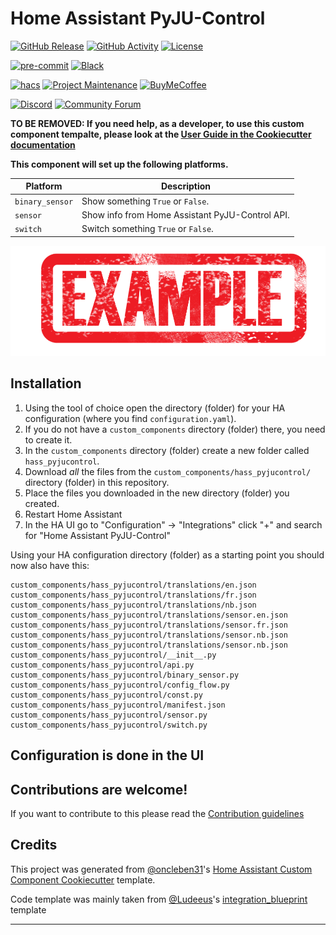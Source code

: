 # Home Assistant PyJU-Control

[![GitHub Release][releases-shield]][releases]
[![GitHub Activity][commits-shield]][commits]
[![License][license-shield]](LICENSE)

[![pre-commit][pre-commit-shield]][pre-commit]
[![Black][black-shield]][black]

[![hacs][hacsbadge]][hacs]
[![Project Maintenance][maintenance-shield]][user_profile]
[![BuyMeCoffee][buymecoffeebadge]][buymecoffee]

[![Discord][discord-shield]][discord]
[![Community Forum][forum-shield]][forum]

**TO BE REMOVED: If you need help, as a developer, to use this custom component tempalte,
please look at the [User Guide in the Cookiecutter documentation](https://cookiecutter-homeassistant-custom-component.readthedocs.io/en/stable/quickstart.html)**

**This component will set up the following platforms.**

| Platform        | Description                                                               |
| --------------- | ------------------------------------------------------------------------- |
| `binary_sensor` | Show something `True` or `False`.                                         |
| `sensor`        | Show info from Home Assistant PyJU-Control API. |
| `switch`        | Switch something `True` or `False`.                                       |

![example][exampleimg]

## Installation

1. Using the tool of choice open the directory (folder) for your HA configuration (where you find `configuration.yaml`).
2. If you do not have a `custom_components` directory (folder) there, you need to create it.
3. In the `custom_components` directory (folder) create a new folder called `hass_pyjucontrol`.
4. Download _all_ the files from the `custom_components/hass_pyjucontrol/` directory (folder) in this repository.
5. Place the files you downloaded in the new directory (folder) you created.
6. Restart Home Assistant
7. In the HA UI go to "Configuration" -> "Integrations" click "+" and search for "Home Assistant PyJU-Control"

Using your HA configuration directory (folder) as a starting point you should now also have this:

```text
custom_components/hass_pyjucontrol/translations/en.json
custom_components/hass_pyjucontrol/translations/fr.json
custom_components/hass_pyjucontrol/translations/nb.json
custom_components/hass_pyjucontrol/translations/sensor.en.json
custom_components/hass_pyjucontrol/translations/sensor.fr.json
custom_components/hass_pyjucontrol/translations/sensor.nb.json
custom_components/hass_pyjucontrol/translations/sensor.nb.json
custom_components/hass_pyjucontrol/__init__.py
custom_components/hass_pyjucontrol/api.py
custom_components/hass_pyjucontrol/binary_sensor.py
custom_components/hass_pyjucontrol/config_flow.py
custom_components/hass_pyjucontrol/const.py
custom_components/hass_pyjucontrol/manifest.json
custom_components/hass_pyjucontrol/sensor.py
custom_components/hass_pyjucontrol/switch.py
```

## Configuration is done in the UI

<!---->

## Contributions are welcome!

If you want to contribute to this please read the [Contribution guidelines](CONTRIBUTING.md)

## Credits

This project was generated from [@oncleben31](https://github.com/oncleben31)'s [Home Assistant Custom Component Cookiecutter](https://github.com/oncleben31/cookiecutter-homeassistant-custom-component) template.

Code template was mainly taken from [@Ludeeus](https://github.com/ludeeus)'s [integration_blueprint][integration_blueprint] template

---

[integration_blueprint]: https://github.com/custom-components/integration_blueprint
[black]: https://github.com/psf/black
[black-shield]: https://img.shields.io/badge/code%20style-black-000000.svg?style=for-the-badge
[buymecoffee]: https://www.buymeacoffee.com/Dreanaught
[buymecoffeebadge]: https://img.shields.io/badge/buy%20me%20a%20coffee-donate-yellow.svg?style=for-the-badge
[commits-shield]: https://img.shields.io/github/commit-activity/y/Dreanaught/hass-pyjucontrol.svg?style=for-the-badge
[commits]: https://github.com/Dreanaught/hass-pyjucontrol/commits/main
[hacs]: https://hacs.xyz
[hacsbadge]: https://img.shields.io/badge/HACS-Custom-orange.svg?style=for-the-badge
[discord]: https://discord.gg/Qa5fW2R
[discord-shield]: https://img.shields.io/discord/330944238910963714.svg?style=for-the-badge
[exampleimg]: example.png
[forum-shield]: https://img.shields.io/badge/community-forum-brightgreen.svg?style=for-the-badge
[forum]: https://community.home-assistant.io/
[license-shield]: https://img.shields.io/github/license/Dreanaught/hass-pyjucontrol.svg?style=for-the-badge
[maintenance-shield]: https://img.shields.io/badge/maintainer-%40Dreanaught-blue.svg?style=for-the-badge
[pre-commit]: https://github.com/pre-commit/pre-commit
[pre-commit-shield]: https://img.shields.io/badge/pre--commit-enabled-brightgreen?style=for-the-badge
[releases-shield]: https://img.shields.io/github/release/Dreanaught/hass-pyjucontrol.svg?style=for-the-badge
[releases]: https://github.com/Dreanaught/hass-pyjucontrol/releases
[user_profile]: https://github.com/Dreanaught
